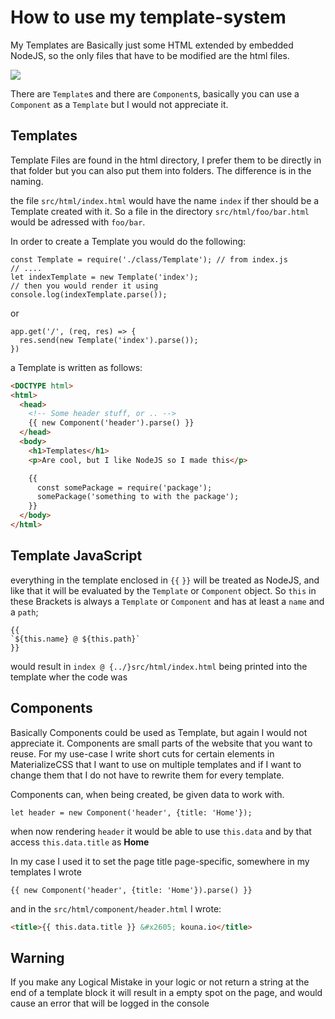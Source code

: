 # How to use my template-system

My Templates are Basically just some HTML extended by embedded NodeJS, so the only files that have to be modified are the html files.

![](https://puu.sh/AsNXr/982248aef9.png)

There are `Template`s and there are `Component`s, basically you can use a `Component` as a `Template` but I would not appreciate it.

## Templates

Template Files are found in the html directory, I prefer them to be directly in that folder but you can also put them into folders. The difference is in the naming.

the file `src/html/index.html` would have the name `index` if ther should be a Template created with it. So a file in the directory `src/html/foo/bar.html` would be adressed with `foo/bar`.

In order to create a Template you would do the following:
```JS
const Template = require('./class/Template'); // from index.js
// ....
let indexTemplate = new Template('index');
// then you would render it using
console.log(indexTemplate.parse());
```
or
```JS
app.get('/', (req, res) => {
  res.send(new Template('index').parse());
})
```

a Template is written as follows:

```HTML
<DOCTYPE html>
<html>
  <head>
    <!-- Some header stuff, or .. -->
    {{ new Component('header').parse() }}
  </head>
  <body>
    <h1>Templates</h1>
    <p>Are cool, but I like NodeJS so I made this</p>

    {{
      const somePackage = require('package');
      somePackage('something to with the package');
    }}
  </body>
</html>
```

## Template JavaScript

everything in the template enclosed in `{{` `}}` will be treated as NodeJS, and like that it will be evaluated by the `Template` or `Component` object. So `this` in these Brackets is always a `Template` or `Component` and has at least a `name` and a `path`;

```JS
{{
`${this.name} @ ${this.path}`
}}
```

would result in `index @ {../}src/html/index.html` being printed into the template wher the code was

## Components

Basically Components could be used as Template, but again I would not appreciate it. Components are small parts of the website that you want to reuse. For my use-case I write short cuts for certain elements in MaterializeCSS that I want to use on multiple templates and if I want to change them that I do not have to rewrite them for every template.

Components can, when being created, be given data to work with.

```JS
let header = new Component('header', {title: 'Home'});
```

when now rendering `header` it would be able to use `this.data` and by that access `this.data.title` as **Home**

In my case I used it to set the page title page-specific,
somewhere in my templates I wrote

```JS
{{ new Component('header', {title: 'Home'}).parse() }}
```

and in the `src/html/component/header.html` I wrote:
```HTML
<title>{{ this.data.title }} &#x2605; kouna.io</title>
```

## Warning

If you make any Logical Mistake in your logic or not return a string at the end of a template block it will result in a empty spot on the page, and would cause an error that will be logged in the console
